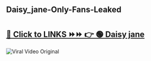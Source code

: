 
 ## Daisy_jane-Only-Fans-Leaked

# <h2><a href="https://clipsfans.com/Daisy_jane&ref=git">🔗 Click to LINKS ⏩⏩ 👉 🟢 Daisy jane </a></h2>

<a href="https://clipsfans.com/Daisy_jane&ref=git" rel="nofollow" data-target="animated-image.originalLink"><img src="https://i.ibb.co.com/xMMVF88/686577567.gif" alt="Viral Video Original" style="max-width: 100%; display: inline-block;" data-target="animated-image.originalImage"></a>
